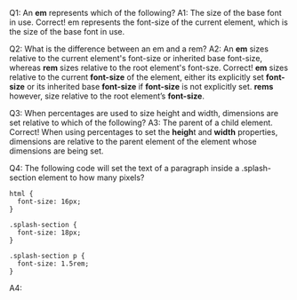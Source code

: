 Q1: An **em** represents which of the following?
A1: The size of the base font in use.
Correct! em represents the font-size of the current element, which is the size of the base font in use.

Q2: What is the difference between an em and a rem?
A2: An **em** sizes relative to the current element's font-size or inherited base font-size, whereas **rem** sizes relative to the root element's font-sze.
Correct! **em** sizes relative to the current **font-size** of the element, either its explicitly set **font-size** or its inherited base **font-size** if **font-size** is not explicitly set. **rems** however, size relative to the root element’s **font-size**.

Q3: When percentages are used to size height and width, dimensions are set relative to which of the following?
A3: The parent of a child element.
Correct! When using percentages to set the **heigh**t and **width** properties, dimensions are relative to the parent element of the element whose dimensions are being set.

Q4: The following code will set the text of a paragraph inside a .splash-section element to how many pixels?

```
html {
  font-size: 16px;
}

.splash-section {
  font-size: 18px;
}

.splash-section p {
  font-size: 1.5rem;
}
```

A4:
